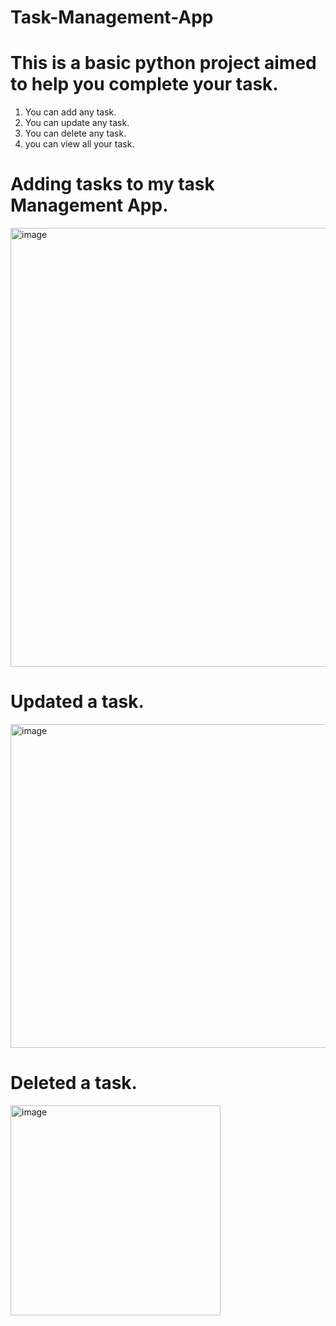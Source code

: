# Task-Management-App

# This is a basic python project aimed to help you complete your task.
 1. You can add any task.
 2. You can update any task.
 3. You can delete any task.
 4. you can view all your task.


# Adding tasks to my task Management App.
<img width="702" alt="image" src="https://github.com/PriyaaSharma2005/Task-Management-App/assets/174304937/1d9b8400-00a9-4318-9f70-994c11516dbd">


# Updated a task.
<img width="518" alt="image" src="https://github.com/PriyaaSharma2005/Task-Management-App/assets/174304937/57cd2622-b68e-4d97-9858-425909b13042">

# Deleted a task.
<img width="336" alt="image" src="https://github.com/PriyaaSharma2005/Task-Management-App/assets/174304937/bb575be4-b346-44ca-93b1-0cc9070aa64e">
